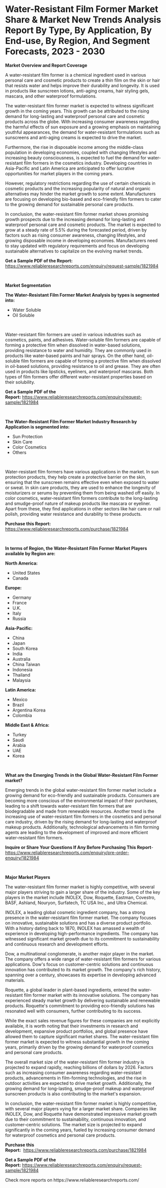 <p><h1>Water-Resistant Film Former Market Share & Market New Trends Analysis Report By Type, By Application, By End-use, By Region, And Segment Forecasts, 2023 - 2030</h1></p><p><strong>Market Overview and Report Coverage</strong></p>
<p><p>A water-resistant film former is a chemical ingredient used in various personal care and cosmetic products to create a thin film on the skin or hair that resists water and helps improve their durability and longevity. It is used in products like sunscreen lotions, anti-aging creams, hair styling gels, mascara, and other waterproof formulations.</p><p>The water-resistant film former market is expected to witness significant growth in the coming years. This growth can be attributed to the rising demand for long-lasting and waterproof personal care and cosmetic products across the globe. With increasing consumer awareness regarding the harmful effects of sun exposure and a growing emphasis on maintaining youthful appearances, the demand for water-resistant formulations such as sunscreens and anti-aging creams is expected to drive the market.</p><p>Furthermore, the rise in disposable income among the middle-class population in developing economies, coupled with changing lifestyles and increasing beauty consciousness, is expected to fuel the demand for water-resistant film formers in the cosmetics industry. Developing countries in Asia-Pacific and Latin America are anticipated to offer lucrative opportunities for market players in the coming years.</p><p>However, regulatory restrictions regarding the use of certain chemicals in cosmetic products and the increasing popularity of natural and organic alternatives may hinder the market growth to some extent. Manufacturers are focusing on developing bio-based and eco-friendly film formers to cater to the growing demand for sustainable personal care products.</p><p>In conclusion, the water-resistant film former market shows promising growth prospects due to the increasing demand for long-lasting and waterproof personal care and cosmetic products. The market is expected to grow at a steady rate of 5.5% during the forecasted period, driven by factors such as rising consumer awareness, changing lifestyles, and growing disposable income in developing economies. Manufacturers need to stay updated with regulatory requirements and focus on developing sustainable alternatives to capitalize on the evolving market trends.</p></p>
<p><strong>Get a Sample PDF of the Report:</strong> <a href="https://www.reliableresearchreports.com/enquiry/request-sample/1821984">https://www.reliableresearchreports.com/enquiry/request-sample/1821984</a></p>
<p>&nbsp;</p>
<p><strong>Market Segmentation</strong></p>
<p><strong>The Water-Resistant Film Former Market Analysis by types is segmented into:</strong></p>
<p><ul><li>Water Soluble</li><li>Oil Soluble</li></ul></p>
<p>&nbsp;</p>
<p><p>Water-resistant film formers are used in various industries such as cosmetics, paints, and adhesives. Water-soluble film formers are capable of forming a protective film when dissolved in water-based solutions, providing resistance to water and humidity. They are commonly used in products like water-based paints and hair sprays. On the other hand, oil-soluble film formers are capable of forming a protective film when dissolved in oil-based solutions, providing resistance to oil and grease. They are often used in products like lipsticks, eyeliners, and waterproof mascaras. Both types of film formers offer different water-resistant properties based on their solubility.</p></p>
<p><strong>Get a Sample PDF of the Report:</strong>&nbsp;<a href="https://www.reliableresearchreports.com/enquiry/request-sample/1821984">https://www.reliableresearchreports.com/enquiry/request-sample/1821984</a></p>
<p>&nbsp;</p>
<p><strong>The Water-Resistant Film Former Market Industry Research by Application is segmented into:</strong></p>
<p><ul><li>Sun Protection</li><li>Skin Care</li><li>Color Cosmetics</li><li>Others</li></ul></p>
<p>&nbsp;</p>
<p><p>Water-resistant film formers have various applications in the market. In sun protection products, they help create a protective barrier on the skin, ensuring that the sunscreen remains effective even when exposed to water or sweat. In skin care products, they are used to enhance the longevity of moisturizers or serums by preventing them from being washed off easily. In color cosmetics, water-resistant film formers contribute to the long-lasting and smudge-proof nature of makeup products like mascara or eyeliner. Apart from these, they find applications in other sectors like hair care or nail polish, providing water resistance and durability to these products.</p></p>
<p><strong>Purchase this Report:</strong>&nbsp; <a href="https://www.reliableresearchreports.com/purchase/1821984">https://www.reliableresearchreports.com/purchase/1821984</a></p>
<p>&nbsp;</p>
<p><strong>In terms of Region, the Water-Resistant Film Former Market Players available by Region are:</strong></p>
<p>
    <p> <strong> North America: </strong>
        <ul>
            <li>United States</li>
            <li>Canada</li>
        </ul>
        </p> 
    <p> <strong> Europe: </strong>
        <ul>
            <li>Germany</li>
            <li>France</li>
            <li>U.K.</li>
            <li>Italy</li>
            <li>Russia</li>
        </ul>
        </p> 
    <p> <strong> Asia-Pacific: </strong>
        <ul>
            <li>China</li>
            <li>Japan</li>
            <li>South Korea</li>
            <li>India</li>
            <li>Australia</li>
            <li>China Taiwan</li>
            <li>Indonesia</li>
            <li>Thailand</li>
            <li>Malaysia</li>
        </ul>
        </p> 
    <p> <strong> Latin America: </strong>
        <ul>
            <li>Mexico</li>
            <li>Brazil</li>
            <li>Argentina Korea</li>
            <li>Colombia</li>
        </ul>
        </p> 
    <p> <strong> Middle East & Africa: </strong>
        <ul>
            <li>Turkey</li>
            <li>Saudi</li>
            <li>Arabia</li>
            <li>UAE</li>
            <li>Korea</li>
        </ul>
    </p>
    </p>
<p>&nbsp;</p>
<p><strong>What are the Emerging Trends in the Global Water-Resistant Film Former market?</strong></p>
<p><p>Emerging trends in the global water-resistant film former market include a growing demand for eco-friendly and sustainable products. Consumers are becoming more conscious of the environmental impact of their purchases, leading to a shift towards water-resistant film formers that are biodegradable and made from renewable resources. Another trend is the increasing use of water-resistant film formers in the cosmetics and personal care industry, driven by the rising demand for long-lasting and waterproof makeup products. Additionally, technological advancements in film forming agents are leading to the development of improved and more efficient water-resistant film formers.</p></p>
<p><strong>Inquire or Share Your Questions If Any Before Purchasing This Report</strong>- <a href="https://www.reliableresearchreports.com/enquiry/pre-order-enquiry/1821984">https://www.reliableresearchreports.com/enquiry/pre-order-enquiry/1821984</a></p>
<p>&nbsp;</p>
<p><strong>Major Market Players</strong></p>
<p><p>The water-resistant film former market is highly competitive, with several major players striving to gain a larger share of the industry. Some of the key players in the market include INOLEX, Dow, Roquette, Eastman, Covestro, BASF, Ashland, Nouryon, Surfatech, TC USA Inc., and Ultra Chemical.</p><p>INOLEX, a leading global cosmetic ingredient company, has a strong presence in the water-resistant film former market. The company focuses on innovative, sustainable solutions and has a diverse product portfolio. With a history dating back to 1870, INOLEX has amassed a wealth of experience in developing high-performance ingredients. The company has witnessed significant market growth due to its commitment to sustainability and continuous research and development efforts.</p><p>Dow, a multinational conglomerate, is another major player in the market. The company offers a wide range of water-resistant film formers for various applications. Dow's focus on customer-centric solutions and continuous innovation has contributed to its market growth. The company's rich history, spanning over a century, showcases its expertise in developing advanced materials.</p><p>Roquette, a global leader in plant-based ingredients, entered the water-resistant film former market with its innovative solutions. The company has experienced steady market growth by delivering sustainable and renewable products. Roquette's commitment to providing eco-friendly solutions has resonated well with consumers, further contributing to its success.</p><p>While the exact sales revenue figures for these companies are not explicitly available, it is worth noting that their investments in research and development, expansive product portfolios, and global presence have allowed them to capture significant market shares. The water-resistant film former market is expected to witness substantial growth in the coming years, primarily driven by the growing demand for waterproof cosmetics and personal care products.</p><p>The overall market size of the water-resistant film former industry is projected to expand rapidly, reaching billions of dollars by 2026. Factors such as increasing consumer awareness regarding water-resistant products, advancements in film-forming technologies, and the rise in outdoor activities are expected to drive market growth. Additionally, the growing demand for long-lasting, smudge-proof makeup and waterproof sunscreen products is also contributing to the market's expansion.</p><p>In conclusion, the water-resistant film former market is highly competitive, with several major players vying for a larger market share. Companies like INOLEX, Dow, and Roquette have demonstrated impressive market growth due to their commitment to sustainability, continuous innovation, and customer-centric solutions. The market size is projected to expand significantly in the coming years, fueled by increasing consumer demand for waterproof cosmetics and personal care products.</p></p>
<p><strong>Purchase this Report:</strong>&nbsp;&nbsp;<a href="https://www.reliableresearchreports.com/purchase/1821984">https://www.reliableresearchreports.com/purchase/1821984</a></p>
<p></p>
<p><strong>Get a Sample PDF of the Report:</strong>&nbsp;<a href="https://www.reliableresearchreports.com/enquiry/request-sample/1821984">https://www.reliableresearchreports.com/enquiry/request-sample/1821984</a></p>
<p>Check more reports on https://www.reliableresearchreports.com/</p>